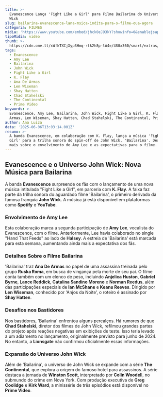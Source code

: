 ```yaml
---
title: >-
  Evanescence Lança 'Fight Like a Girl' para Filme Bailarina do Universo John
  Wick
slug: bailarina-evanescence-lana-msica-indita-para-o-filme-oua-agora
categoria: FILMES
midia: 'https://www.youtube.com/embed/jhck0eJ93kY?showinfo=0&enablejsapi=1'
tipoMidia: video
thumb: >-
  https://cdn.ome.lt/xWfkTXCjXyp3Hmq-rtk2h8p-lA4=/480x360/smart/extras/conteudos/Captura_de_tela_2025-06-06_082625.png
tags:
  - Evanescence
  - Amy Lee
  - Bailarina
  - John Wick
  - Fight Like a Girl
  - K. Flay
  - Ana De Armas
  - Len Wiseman
  - Shay Hatten
  - Chad Stahelski
  - The Continental
  - Prime Video
keywords: >-
  Evanescence, Amy Lee, Bailarina, John Wick, Fight Like a Girl, K. Flay, Ana De
  Armas, Len Wiseman, Shay Hatten, Chad Stahelski, The Continental, Prime Video
author: Ana Luiza
data: '2025-06-06T13:03:14.001Z'
resumo: >-
  A banda Evanescence, em colaboração com K. Flay, lança a música 'Fight Like a
  Girl' para a trilha sonora do spin-off de John Wick, 'Bailarina'. Descubra
  mais sobre o envolvimento de Amy Lee e as expectativas para o filme.
---
```


## Evanescence e o Universo John Wick: Nova Música para Bailarina

A banda **Evanescence** surpreende os fãs com o lançamento de uma nova música intitulada "Fight Like a Girl", em parceria com **K. Flay**. A faixa faz parte da trilha sonora do aguardado filme 'Bailarina', o primeiro derivado da famosa franquia **John Wick**. A música já está disponível em plataformas como **Spotify** e **YouTube**.

### Envolvimento de Amy Lee

Esta colaboração marca a segunda participação de **Amy Lee**, vocalista do Evanescence, com o filme. Anteriormente, Lee havia colaborado no single "Hand That Feeds" ao lado de **Halsey**. A estreia de 'Bailarina' está marcada para esta semana, aumentando ainda mais a expectativa dos fãs.

### Detalhes Sobre o Filme Bailarina

'Bailarina' traz **Ana De Armas** no papel de uma assassina treinada pelo grupo **Ruska Roma**, em busca de vingança pela morte de seu pai. O filme conta também com um elenco de peso, incluindo **Anjelica Huston**, **Gabriel Byrne**, **Lance Reddick**, **Catalina Sandino Moreno** e **Norman Reedus**, além das participações especiais de **Ian McShane** e **Keanu Reeves**. Dirigido por **Len Wiseman**, conhecido por 'Anjos da Noite', o roteiro é assinado por **Shay Hatten**.

### Desafios nos Bastidores

Nos bastidores, 'Bailarina' enfrentou alguns percalços. Há rumores de que **Chad Stahelski**, diretor dos filmes de John Wick, refilmou grandes partes do projeto após reações negativas em exibições de teste. Isso teria levado a um adiamento no lançamento, originalmente previsto para junho de 2024. No entanto, a **Lionsgate** não confirmou oficialmente essas informações.

### Expansão do Universo John Wick

Além de 'Bailarina', o universo de John Wick se expande com a série **The Continental**, que explora a origem do famoso hotel para assassinos. A série destaca a jornada de **Winston Scott**, interpretado por **Colin Woodell**, no submundo do crime em Nova York. Com produção executiva de **Greg Coolidge** e **Kirk Ward**, a minissérie de três episódios está disponível no **Prime Video**.

